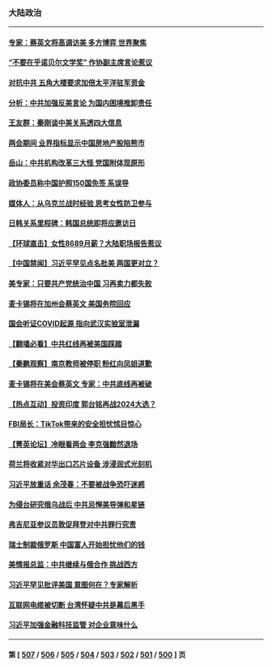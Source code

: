 ### 大陆政治
---
#### [专家：蔡英文将高调访美 多方博弈 世界聚焦](../../pages/ncid277/n13946454.md) 
#### [“不要在乎诺贝尔文学奖” 作协副主席言论惹议](../../pages/ncid277/n13946853.md) 
#### [对抗中共 五角大楼要求加倍太平洋驻军资金](../../pages/ncid277/n13946829.md) 
#### [分析：中共加强反美言论 为国内困境推卸责任](../../pages/ncid277/n13946782.md) 
#### [王友群：秦刚谈中美关系透四大信息](../../pages/ncid277/n13945976.md) 
#### [两会期间 业界指标显示中国房地产股陷熊市](../../pages/ncid277/n13946741.md) 
#### [岳山：中共机构改革三大怪 党国附体现原形](../../pages/ncid277/n13946235.md) 
#### [政协委员称中国护照150国免签 系误导](../../pages/ncid277/n13946452.md) 
#### [媒体人：从乌克兰战时经验 思考女性防卫参与](../../pages/ncid277/n13946182.md) 
#### [日韩关系里程碑：韩国总统即将应邀访日](../../pages/ncid277/n13946468.md) 
#### [【环球直击】女性8689月薪？大陆职场报告惹议](../../pages/ncid277/n13945926.md) 
#### [【中国禁闻】习近平罕见点名批美 两国更对立？](../../pages/ncid277/n13945956.md) 
#### [美专家：只要共产党统治中国 习再卖力都失败](../../pages/ncid277/n13946285.md) 
#### [麦卡锡将在加州会蔡英文 美国务院回应](../../pages/ncid277/n13946172.md) 
#### [国会听证COVID起源 指向武汉实验室泄漏](../../pages/ncid277/n13946184.md) 
#### [【翻墙必看】中共红线再被美国踩踏](../../pages/ncid277/n13946078.md) 
#### [【秦鹏观察】南京教师被停职 粉红向凤姐道歉](../../pages/ncid277/n13946014.md) 
#### [麦卡锡将在美会蔡英文 专家：中共底线再被破](../../pages/ncid277/n13945873.md) 
#### [【热点互动】投资印度 郭台铭再战2024大选？](../../pages/ncid277/n13946008.md) 
#### [FBI局长：TikTok带来的安全担忧怵目惊心](../../pages/ncid277/n13945936.md) 
#### [【菁英论坛】冷眼看两会 李克强黯然退场](../../pages/ncid277/n13945959.md) 
#### [荷兰将收紧对华出口芯片设备 涉浸润式光刻机](../../pages/ncid277/n13945979.md) 
#### [习近平放重话 余茂春：不要被战争恐吓迷惑](../../pages/ncid277/n13945917.md) 
#### [为侵台研究俄乌战后 中共忌惮美导弹和星链](../../pages/ncid277/n13945937.md) 
#### [弗吉尼亚参议员敦促拜登对中共罪行究责](../../pages/ncid277/n13945789.md) 
#### [瑞士制裁俄罗斯 中国富人开始担忧他们的钱](../../pages/ncid277/n13945913.md) 
#### [美情报总监：中共继续与俄合作 挑战西方](../../pages/ncid277/n13945882.md) 
#### [习近平罕见批评美国 意图何在？专家解析](../../pages/ncid277/n13945702.md) 
#### [互联网电缆被切断 台湾怀疑中共是幕后黑手](../../pages/ncid277/n13945836.md) 
#### [习近平加强金融科技监管 对企业意味什么](../../pages/ncid277/n13945824.md) 

---
#### 第 [ [507](./507.md) / [506](./506.md) / [505](./505.md) / [504](./504.md) / [503](./503.md) / [502](./502.md) / [501](./501.md) / [500](./500.md) ] 页
